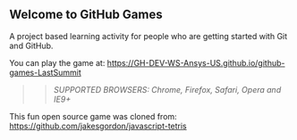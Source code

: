 ## Welcome to GitHub Games

A project based learning activity for people who are getting started with Git and GitHub.

You can play the game at: https://GH-DEV-WS-Ansys-US.github.io/github-games-LastSummit

>> _*SUPPORTED BROWSERS*: Chrome, Firefox, Safari, Opera and IE9+_

This fun open source game was cloned from: https://github.com/jakesgordon/javascript-tetris

